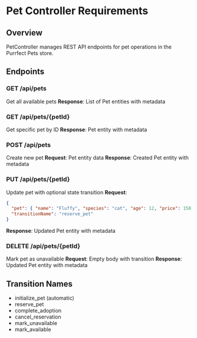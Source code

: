 # Pet Controller Requirements

## Overview
PetController manages REST API endpoints for pet operations in the Purrfect Pets store.

## Endpoints

### GET /api/pets
Get all available pets
**Response**: List of Pet entities with metadata

### GET /api/pets/{petId}
Get specific pet by ID
**Response**: Pet entity with metadata

### POST /api/pets
Create new pet
**Request**: Pet entity data
**Response**: Created Pet entity with metadata

### PUT /api/pets/{petId}
Update pet with optional state transition
**Request**: 
```json
{
  "pet": { "name": "Fluffy", "species": "cat", "age": 12, "price": 150.0, "vaccinated": true, "neutered": true },
  "transitionName": "reserve_pet"
}
```
**Response**: Updated Pet entity with metadata

### DELETE /api/pets/{petId}
Mark pet as unavailable
**Request**: Empty body with transition
**Response**: Updated Pet entity with metadata

## Transition Names
- initialize_pet (automatic)
- reserve_pet
- complete_adoption  
- cancel_reservation
- mark_unavailable
- mark_available

